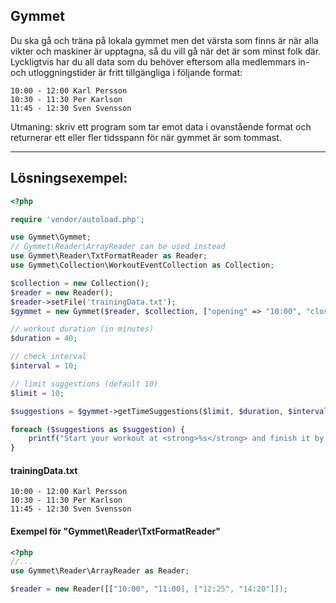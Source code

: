 ## Gymmet

Du ska gå och träna på lokala gymmet men det värsta som finns är när alla vikter och maskiner är upptagna, så du vill gå när det är som minst folk där. Lyckligtvis har du all data som du behöver eftersom alla medlemmars in- och utloggningstider är fritt tillgängliga i följande format:

```
10:00 - 12:00 Karl Persson
10:30 - 11:30 Per Karlson
11:45 - 12:30 Sven Svensson 
```

Utmaning: skriv ett program som tar emot data i ovanstående format och returnerar ett eller fler tidsspann för när gymmet är som tommast.

---
## Lösningsexempel:
```php
<?php 

require 'vendor/autoload.php';

use Gymmet\Gymmet;
// Gymmet\Reader\ArrayReader can be used instead
use Gymmet\Reader\TxtFormatReader as Reader;
use Gymmet\Collection\WorkoutEventCollection as Collection;

$collection = new Collection();
$reader = new Reader();
$reader->setFile('trainingData.txt');
$gymmet = new Gymmet($reader, $collection, ["opening" => "10:00", "closing" => "14:00"]);

// workout duration (in minutes)
$duration = 40;

// check interval
$interval = 10;

// limit suggestions (default 10)
$limit = 10;

$suggestions = $gymmet->getTimeSuggestions($limit, $duration, $interval, 'ASC');

foreach ($suggestions as $suggestion) {
    printf("Start your workout at <strong>%s</strong> and finish it by <strong>%s</strong> and you'll meet %d other people at most.<br>", $suggestion['start']->format("H:i"), $suggestion['end']->format("H:i"), $suggestion['count']);
}
```
#### trainingData.txt
```
10:00 - 12:00 Karl Persson
10:30 - 11:30 Per Karlson
11:45 - 12:30 Sven Svensson
```

#### Exempel för "Gymmet\Reader\TxtFormatReader"
```php
<?php
//...
use Gymmet\Reader\ArrayReader as Reader;

$reader = new Reader([["10:00", "11:00], ["12:25", "14:20"]]);
```